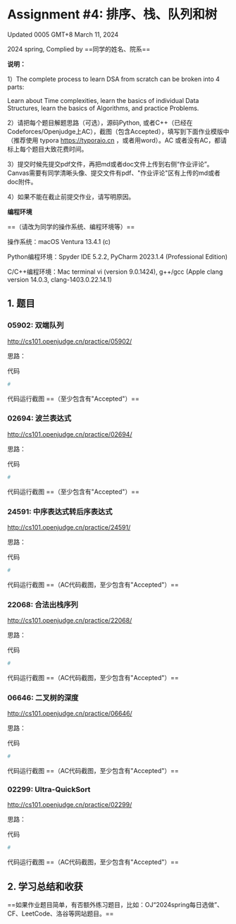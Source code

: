 # Assignment #4: 排序、栈、队列和树

Updated 0005 GMT+8 March 11, 2024

2024 spring, Complied by ==同学的姓名、院系==



**说明：**

1）The complete process to learn DSA from scratch can be broken into 4 parts:

Learn about Time complexities, learn the basics of individual Data Structures, learn the basics of Algorithms, and practice Problems.

2）请把每个题目解题思路（可选），源码Python, 或者C++（已经在Codeforces/Openjudge上AC），截图（包含Accepted），填写到下面作业模版中（推荐使用 typora https://typoraio.cn ，或者用word）。AC 或者没有AC，都请标上每个题目大致花费时间。

3）提交时候先提交pdf文件，再把md或者doc文件上传到右侧“作业评论”。Canvas需要有同学清晰头像、提交文件有pdf、"作业评论"区有上传的md或者doc附件。

4）如果不能在截止前提交作业，请写明原因。



**编程环境**

==（请改为同学的操作系统、编程环境等）==

操作系统：macOS Ventura 13.4.1 (c)

Python编程环境：Spyder IDE 5.2.2, PyCharm 2023.1.4 (Professional Edition)

C/C++编程环境：Mac terminal vi (version 9.0.1424), g++/gcc (Apple clang version 14.0.3, clang-1403.0.22.14.1)



## 1. 题目

### 05902: 双端队列

http://cs101.openjudge.cn/practice/05902/



思路：



代码

```python
# 

```



代码运行截图 ==（至少包含有"Accepted"）==





### 02694: 波兰表达式

http://cs101.openjudge.cn/practice/02694/



思路：



代码

```python
# 

```



代码运行截图 ==（至少包含有"Accepted"）==





### 24591: 中序表达式转后序表达式

http://cs101.openjudge.cn/practice/24591/



思路：



代码

```python
# 

```



代码运行截图 ==（AC代码截图，至少包含有"Accepted"）==





### 22068: 合法出栈序列

http://cs101.openjudge.cn/practice/22068/



思路：



代码

```python
# 

```



代码运行截图 ==（AC代码截图，至少包含有"Accepted"）==





### 06646: 二叉树的深度

http://cs101.openjudge.cn/practice/06646/



思路：



代码

```python
# 

```



代码运行截图 ==（AC代码截图，至少包含有"Accepted"）==





### 02299: Ultra-QuickSort

http://cs101.openjudge.cn/practice/02299/



思路：



代码

```python
# 

```



代码运行截图 ==（AC代码截图，至少包含有"Accepted"）==





## 2. 学习总结和收获

==如果作业题目简单，有否额外练习题目，比如：OJ“2024spring每日选做”、CF、LeetCode、洛谷等网站题目。==





